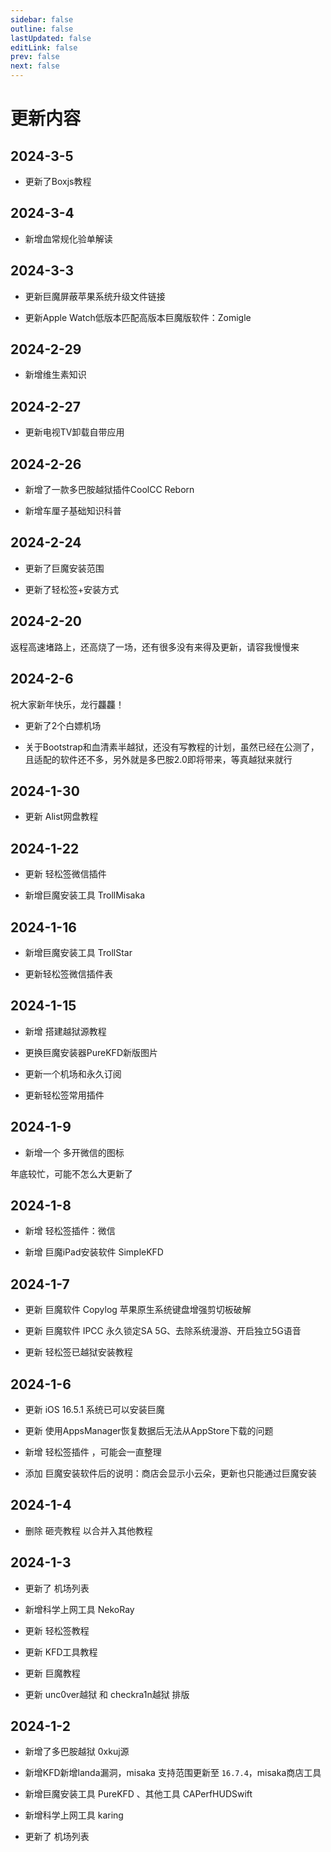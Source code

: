 ```yaml
---
sidebar: false
outline: false
lastUpdated: false
editLink: false
prev: false
next: false
---
```


# 更新内容


## 2024-3-5

- 更新了Boxjs教程

## 2024-3-4

- 新增血常规化验单解读

## 2024-3-3

- 更新巨魔屏蔽苹果系统升级文件链接

- 更新Apple Watch低版本匹配高版本巨魔版软件：Zomigle

## 2024-2-29

- 新增维生素知识

## 2024-2-27


- 更新电视TV卸载自带应用

## 2024-2-26


- 新增了一款多巴胺越狱插件CoolCC Reborn

- 新增车厘子基础知识科普

## 2024-2-24

- 更新了巨魔安装范围

- 更新了轻松签+安装方式



## 2024-2-20

返程高速堵路上，还高烧了一场，还有很多没有来得及更新，请容我慢慢来

## 2024-2-6

祝大家新年快乐，龙行龘龘！

- 更新了2个白嫖机场

- 关于Bootstrap和血清素半越狱，还没有写教程的计划，虽然已经在公测了，且适配的软件还不多，另外就是多巴胺2.0即将带来，等真越狱来就行

## 2024-1-30

- 更新 Alist网盘教程

## 2024-1-22

- 更新 轻松签微信插件

- 新增巨魔安装工具 TrollMisaka


## 2024-1-16

- 新增巨魔安装工具 TrollStar

- 更新轻松签微信插件表

## 2024-1-15

- 新增 搭建越狱源教程

- 更换巨魔安装器PureKFD新版图片

- 更新一个机场和永久订阅

- 更新轻松签常用插件

## 2024-1-9

- 新增一个 多开微信的图标

年底较忙，可能不怎么大更新了

## 2024-1-8

- 新增 轻松签插件：微信

- 新增 巨魔iPad安装软件 SimpleKFD

## 2024-1-7

- 更新 巨魔软件 Copylog 苹果原生系统键盘增强剪切板破解

- 更新 巨魔软件 IPCC 永久锁定SA 5G、去除系统漫游、开启独立5G语音

- 更新 轻松签已越狱安装教程



## 2024-1-6

- 更新 iOS 16.5.1 系统已可以安装巨魔

- 更新 使用AppsManager恢复数据后无法从AppStore下载的问题

- 新增 轻松签插件 ，可能会一直整理

- 添加 巨魔安装软件后的说明：商店会显示小云朵，更新也只能通过巨魔安装




## 2024-1-4

* 删除 砸壳教程 以合并入其他教程




## 2024-1-3


* 更新了 机场列表

* 新增科学上网工具 NekoRay

* 更新 轻松签教程

* 更新 KFD工具教程

* 更新 巨魔教程

* 更新 unc0ver越狱 和 checkra1n越狱 排版


## 2024-1-2

* 新增了多巴胺越狱 0xkuj源

* 新增KFD新增landa漏洞，misaka 支持范围更新至 `16.7.4`，misaka商店工具

* 新增巨魔安装工具 PureKFD 、其他工具 CAPerfHUDSwift

* 新增科学上网工具 karing

* 更新了 机场列表



